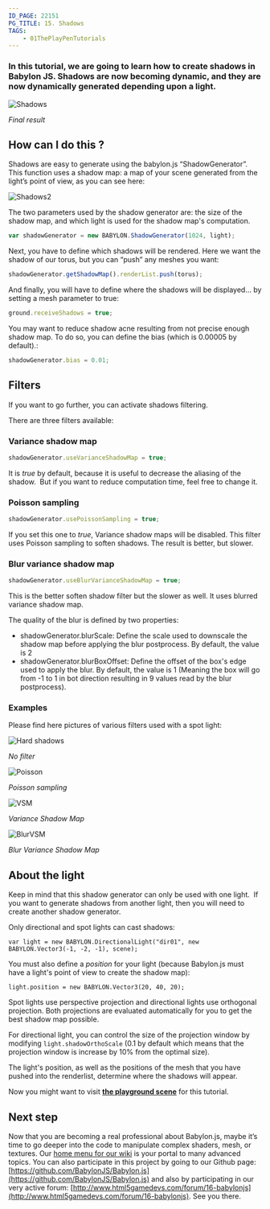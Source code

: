 ```yaml
---
ID_PAGE: 22151
PG_TITLE: 15. Shadows
TAGS:
    - 01ThePlayPenTutorials
---
```

### In this tutorial, we are going to learn how to create shadows in Babylon JS. Shadows are now becoming dynamic, and they are now dynamically generated depending upon a light.

![Shadows](http://www.babylonjs.com/tutorials/15%20-%20Shadows/15.png)

_Final result_

## How can I do this ?

Shadows are easy to generate using the babylon.js “ShadowGenerator”. This function uses a shadow map: a map of your scene generated from the light’s point of view, as you can see here:

![Shadows2](http://www.babylonjs.com/tutorials/15%20-%20Shadows/15-1.png)

The two parameters used by the shadow generator are: the size of the shadow map, and which light is used for the shadow map's computation.
```javascript
var shadowGenerator = new BABYLON.ShadowGenerator(1024, light);
```

Next, you have to define which shadows will be rendered. Here we want the shadow of our torus, but you can “push” any meshes you want:
```javascript 
shadowGenerator.getShadowMap().renderList.push(torus);
```

And finally, you will have to define where the shadows will be displayed... by setting a mesh parameter to true:
```javascript
ground.receiveShadows = true;
```

You may want to reduce shadow acne resulting from not precise enough shadow map. To do so, you can define the bias (which is 0.00005 by default).:
```javascript
shadowGenerator.bias = 0.01;
```

## Filters

If you want to go further, you can activate shadows filtering.

There are three filters available:

### Variance shadow map 
```javascript
shadowGenerator.useVarianceShadowMap = true;
```
It is _true_ by default, because it is useful to decrease the aliasing of the shadow.  But if you want to reduce computation time, feel free to change it.

### Poisson sampling
```javascript
shadowGenerator.usePoissonSampling = true;
```
If you set this one to _true_, Variance shadow maps will be disabled. This filter uses Poisson sampling to soften shadows. The result is better, but slower.

### Blur variance shadow map 
```javascript
shadowGenerator.useBlurVarianceShadowMap = true;
```
This is the better soften shadow filter but the slower as well. It uses blurred variance shadow map.

The quality of the blur is defined by two properties:

* shadowGenerator.blurScale: Define the scale used to downscale the shadow map before applying the blur postprocess. By default, the value is 2
* shadowGenerator.blurBoxOffset: Define the offset of the box's edge used to apply the blur. By default, the value is 1 (Meaning the box will go from -1 to 1 in bot direction resulting in 9 values read by the blur postprocess).

### Examples

Please find here pictures of various filters used with a spot light:

![Hard shadows](http://www.babylonjs.com/forumpics/hard.jpg)

*No filter*

![Poisson](http://www.babylonjs.com/forumpics/poisson.jpg)


*Poisson sampling*

![VSM](http://www.babylonjs.com/forumpics/vsm.jpg)


*Variance Shadow Map*

![BlurVSM](http://www.babylonjs.com/forumpics/blurVSM.jpg)


*Blur Variance Shadow Map*

## About the light
Keep in mind that this shadow generator can only be used with one light.  If you want to generate shadows from another light, then you will need to create another shadow generator.

Only directional and spot lights can cast shadows:

```
var light = new BABYLON.DirectionalLight("dir01", new BABYLON.Vector3(-1, -2, -1), scene);
```

You must also define a _position_ for your light (because Babylon.js must have a light's point of view to create the shadow map):

```
light.position = new BABYLON.Vector3(20, 40, 20);
```

Spot lights use perspective projection and directional lights use orthogonal projection. Both projections are evaluated automatically for you to get the best shadow map possible.

For directional light, you can control the size of the projection window by modifying ```light.shadowOrthoScale``` (0.1 by default which means that the projection window is increase by 10% from the optimal size).

The light's position, as well as the positions of the mesh that you have pushed into the renderlist, determine 
where the shadows will appear.

Now you might want to visit [**the playground scene**](http://babylonjs-playground.azurewebsites.net/?15) for this tutorial.

## Next step
Now that you are becoming a real professional about Babylon.js, maybe it’s time to go deeper into the code to manipulate complex shaders, mesh, or textures. Our [home menu for our wiki](http://babylondoc.azurewebsites.net/index.php) is your portal to many advanced topics. You can also participate in this project by going to our Github page: [https://github.com/BabylonJS/Babylon.js](https://github.com/BabylonJS/Babylon.js) and also by participating in our very active forum: [http://www.html5gamedevs.com/forum/16-babylonjs](http://www.html5gamedevs.com/forum/16-babylonjs). See you there.